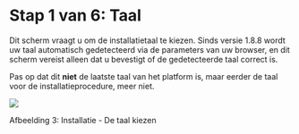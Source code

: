 # Stap 1 van 6: Taal

Dit scherm vraagt u om de installatietaal te kiezen. Sinds versie 1.8.8 wordt uw taal automatisch gedetecteerd via de parameters van uw browser, en dit scherm vereist alleen dat u bevestigt of de gedetecteerde taal correct is.

Pas op dat dit **niet** de laatste taal van het platform is, maar eerder de taal voor de installatieprocedure, meer niet.

![](../../../../.gitbook/assets/images2%20%281%29.png)

Afbeelding 3: Installatie - De taal kiezen
